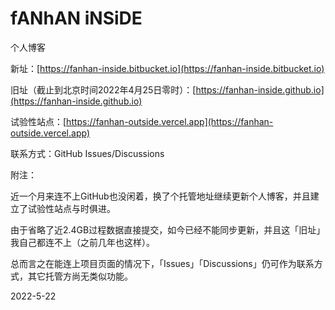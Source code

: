 # fANhAN iNSiDE

个人博客

新址：[https://fanhan-inside.bitbucket.io](https://fanhan-inside.bitbucket.io)

旧址（截止到北京时间2022年4月25日零时）：[https://fanhan-inside.github.io](https://fanhan-inside.github.io)

试验性站点：[https://fanhan-outside.vercel.app](https://fanhan-outside.vercel.app)

联系方式：GitHub Issues/Discussions

附注：

近一个月来连不上GitHub也没闲着，换了个托管地址继续更新个人博客，并且建立了试验性站点与时俱进。

由于省略了近2.4GB过程数据直接提交，如今已经不能同步更新，并且这「旧址」我自己都连不上（之前几年也这样）。

总而言之在能连上项目页面的情况下，「Issues」「Discussions」仍可作为联系方式，其它托管方尚无类似功能。

2022-5-22
